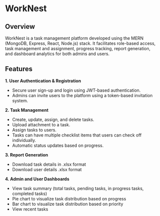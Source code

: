 # WorkNest

## Overview
WorkNest is a task management platform developed using the MERN (MongoDB, Express, React, Node.js) stack. It facilitates role-based access, task management and assignment, progress tracking, report generation, and dashboard analytics for both admins and users.

## Features
**1. User Authentication & Registration** 
- Secure user sign-up and login using JWT-based authentication.
- Admins can invite users to the platform using a token-based invitation system.

**2. Task Management** 
- Create, update, assign, and delete tasks.
- Upload attachment to a task.
- Assign tasks to users.
- Tasks can have multiple checklist items that users can check off individually.
- Automatic status updates based on progress.

**3. Report Generation**
- Download task details in .xlsx format
- Download user details .xlsx format
  
**4. Admin and User Dashboards** 
- View task summary (total tasks, pending tasks, in progress tasks, completed tasks)
- Pie chart to visualize task distribution based on progress
- Bar chart to visualize task distribution based on priority
- View recent tasks
 
